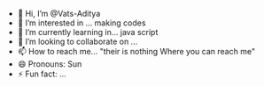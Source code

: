 - 👋 Hi, I’m @Vats-Aditya
- 👀 I’m interested in ... making codes 
- 🌱 I’m currently learning in... java script
- 💞️ I’m looking to collaborate on ...
- 📫 How to reach me... "their is nothing Where you can reach me"
- 😄 Pronouns: Sun
- ⚡ Fun fact: ...

<!---
Vats-Aditya/Vats-Aditya is a ✨ special ✨ repository because its `README.md` (this file) appears on your GitHub profile.
You can click the Preview link to take a look at your changes.
--->
